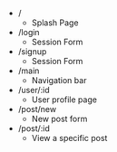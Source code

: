 - /
  - Splash Page
- /login
  - Session Form
- /signup
  - Session Form
- /main
  - Navigation bar
- /user/:id
  - User profile page
- /post/new
  - New post form
- /post/:id
  - View a specific post
